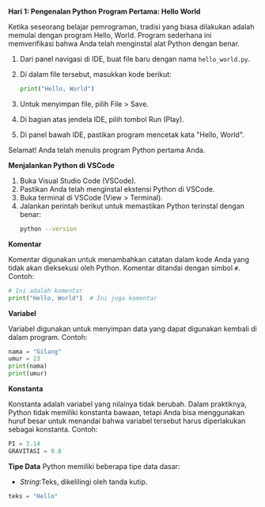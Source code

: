 **Hari 1: Pengenalan Python**
**Program Pertama: Hello World**

Ketika seseorang belajar pemrograman, tradisi yang biasa dilakukan adalah memulai dengan program Hello, World. Program sederhana ini memverifikasi bahwa Anda telah menginstal alat Python dengan benar.
1. Dari panel navigasi di IDE, buat file baru dengan nama `hello_world.py`.
2. Di dalam file tersebut, masukkan kode berikut:

    ```python
    print("Hello, World")
    ```
3. Untuk menyimpan file, pilih File > Save.
4. Di bagian atas jendela IDE, pilih tombol Run (Play).
5. Di panel bawah IDE, pastikan program mencetak kata "Hello, World".

Selamat! Anda telah menulis program Python pertama Anda.

**Menjalankan Python di VSCode**

1. Buka Visual Studio Code (VSCode).
2. Pastikan Anda telah menginstal ekstensi Python di VSCode.
3. Buka terminal di VSCode (View > Terminal).
4. Jalankan perintah berikut untuk memastikan Python terinstal dengan benar:
    ```sh
    python --version
    ```

**Komentar**

Komentar digunakan untuk menambahkan catatan dalam kode Anda yang tidak akan dieksekusi oleh Python. Komentar ditandai dengan simbol `#`.
Contoh:
```python
# Ini adalah komentar
print("Hello, World")  # Ini juga komentar
```

**Variabel**

Variabel digunakan untuk menyimpan data yang dapat digunakan kembali di dalam program.
Contoh:
```python
nama = "Gilang"
umur = 23
print(nama)
print(umur)
```

**Konstanta**

Konstanta adalah variabel yang nilainya tidak berubah. Dalam praktiknya, Python tidak memiliki konstanta bawaan, tetapi Anda bisa menggunakan huruf besar untuk menandai bahwa variabel tersebut harus diperlakukan sebagai konstanta.
Contoh:
```python
PI = 3.14
GRAVITASI = 9.8
```
**Tipe Data**
Python memiliki beberapa tipe data dasar:
- *String*:Teks, dikelilingi oleh tanda kutip.
```python
teks = "Hello"
```
